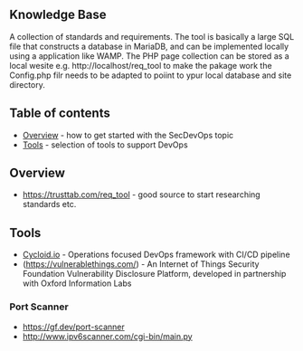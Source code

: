 ## Knowledge Base
A collection of standards and requirements. The tool is basically a large SQL file that constructs a database in MariaDB, and can be implemented locally using a application like WAMP. The PHP page collection can be stored as a local wesite e.g. http://localhost/req_tool  to make the pakage work the Config.php filr needs to be adapted to poiint to ypur local database and site directory.

## Table of contents
* [Overview](#Overview) - how to get started with the SecDevOps topic 
* [Tools](#Tools) - selection of tools to support DevOps

<a name="Overview"/>

## Overview
* https://trusttab.com/req_tool - good source to start researching standards etc.

<a name="Tools"/>

## Tools 
* [Cycloid.io](https://www.cycloid.io/) - Operations focused DevOps framework with CI/CD pipeline
* (https://vulnerablethings.com/) - An Internet of Things Security Foundation Vulnerability Disclosure Platform, developed in partnership with Oxford Information Labs


### Port Scanner
* https://gf.dev/port-scanner
* http://www.ipv6scanner.com/cgi-bin/main.py
